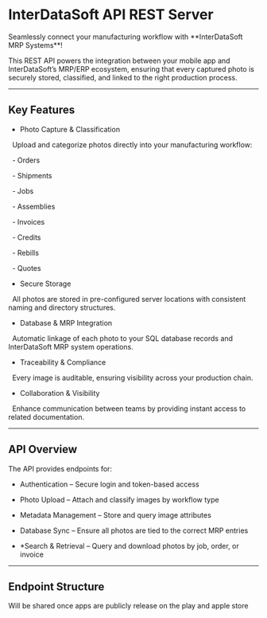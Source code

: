 # InterDataSoft API REST Server



Seamlessly connect your manufacturing workflow with \*\*InterDataSoft MRP Systems\*\*!



This REST API powers the integration between your mobile app and InterDataSoft’s MRP/ERP ecosystem, ensuring that every captured photo is securely stored, classified, and linked to the right production process.



---



## Key Features



- Photo Capture \& Classification

&nbsp; Upload and categorize photos directly into your manufacturing workflow:

&nbsp; - Orders  

&nbsp; - Shipments  

&nbsp; - Jobs  

&nbsp; - Assemblies  

&nbsp; - Invoices  

&nbsp; - Credits  

&nbsp; - Rebills  

&nbsp; - Quotes  



- Secure Storage

&nbsp; All photos are stored in pre-configured server locations with consistent naming and directory structures.



- Database \& MRP Integration

&nbsp; Automatic linkage of each photo to your SQL database records and InterDataSoft MRP system operations.



- Traceability \& Compliance

&nbsp; Every image is auditable, ensuring visibility across your production chain.



- Collaboration \& Visibility

&nbsp; Enhance communication between teams by providing instant access to related documentation.



---



## API Overview



The API provides endpoints for:



- Authentication – Secure login and token-based access  

- Photo Upload – Attach and classify images by workflow type  

- Metadata Management – Store and query image attributes  

- Database Sync – Ensure all photos are tied to the correct MRP entries  

- *Search \& Retrieval – Query and download photos by job, order, or invoice  



---



## Endpoint Structure



Will be shared once apps are publicly release on the play and apple store



